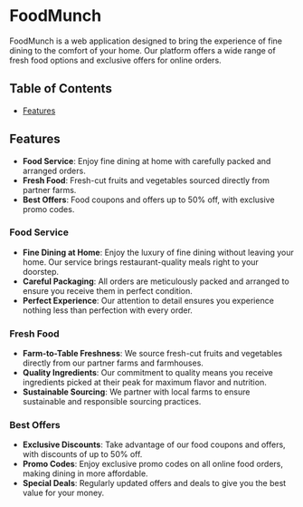 # FoodMunch

FoodMunch is a web application designed to bring the experience of fine dining to the comfort of your home. Our platform offers a wide range of fresh food options and exclusive offers for online orders.

## Table of Contents

- [Features](#features)

## Features

- **Food Service**: Enjoy fine dining at home with carefully packed and arranged orders.
- **Fresh Food**: Fresh-cut fruits and vegetables sourced directly from partner farms.
- **Best Offers**: Food coupons and offers up to 50% off, with exclusive promo codes.



### Food Service

- **Fine Dining at Home**: Enjoy the luxury of fine dining without leaving your home. Our service brings restaurant-quality meals right to your doorstep.
- **Careful Packaging**: All orders are meticulously packed and arranged to ensure you receive them in perfect condition.
- **Perfect Experience**: Our attention to detail ensures you experience nothing less than perfection with every order.

### Fresh Food

- **Farm-to-Table Freshness**: We source fresh-cut fruits and vegetables directly from our partner farms and farmhouses.
- **Quality Ingredients**: Our commitment to quality means you receive ingredients picked at their peak for maximum flavor and nutrition.
- **Sustainable Sourcing**: We partner with local farms to ensure sustainable and responsible sourcing practices.

### Best Offers

- **Exclusive Discounts**: Take advantage of our food coupons and offers, with discounts of up to 50% off.
- **Promo Codes**: Enjoy exclusive promo codes on all online food orders, making dining in more affordable.
- **Special Deals**: Regularly updated offers and deals to give you the best value for your money.



